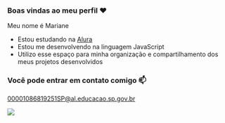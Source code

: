 ### Boas vindas ao meu perfil ❤️

Meu nome é Mariane
- Estou estudando na [Alura](https://www.alura.com.br)
- Estou me desenvolvendo na linguagem JavaScript
- Utilizo esse espaço para minha organização e compartilhamento dos meus projetos desenvolvidos

### Você pode entrar em contato comigo 📫

00001086819251SP@al.educacao.sp.gov.br


![](https://media1.tenor.com/m/q_jj1u340XAAAAAd/snowball-bunny-carrot.gif)

